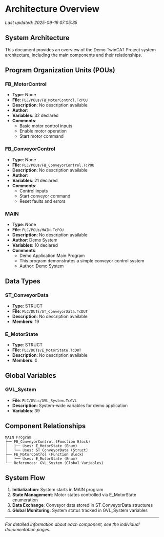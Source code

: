 # Architecture Overview

*Last updated: 2025-09-19 07:05:35*

## System Architecture

This document provides an overview of the Demo TwinCAT Project system architecture, including the main components and their relationships.

## Program Organization Units (POUs)

### FB_MotorControl
- **Type**: None
- **File**: `PLC/POUs/FB_MotorControl.TcPOU`
- **Description**: No description available
- **Author**: 
- **Variables**: 32 declared
- **Comments**: 
  - Basic motor control inputs
  - Enable motor operation
  - Start motor command

### FB_ConveyorControl
- **Type**: None
- **File**: `PLC/POUs/FB_ConveyorControl.TcPOU`
- **Description**: No description available
- **Author**: 
- **Variables**: 21 declared
- **Comments**: 
  - Control inputs
  - Start conveyor command
  - Reset faults and errors

### MAIN
- **Type**: None
- **File**: `PLC/POUs/MAIN.TcPOU`
- **Description**: No description available
- **Author**: Demo System
- **Variables**: 10 declared
- **Comments**: 
  - Demo Application Main Program
  - This program demonstrates a simple conveyor control system
  - Author: Demo System


## Data Types

### ST_ConveyorData
- **Type**: STRUCT
- **File**: `PLC/DUTs/ST_ConveyorData.TcDUT`
- **Description**: No description available
- **Members**: 19

### E_MotorState
- **Type**: STRUCT
- **File**: `PLC/DUTs/E_MotorState.TcDUT`
- **Description**: No description available
- **Members**: 0


## Global Variables

### GVL_System
- **File**: `PLC/GVLs/GVL_System.TcGVL`
- **Description**: System-wide variables for demo application
- **Variables**: 39


## Component Relationships

```
MAIN Program
├── FB_ConveyorControl (Function Block)
│   ├── Uses: E_MotorState (Enum)
│   └── Uses: ST_ConveyorData (Struct)
├── FB_MotorControl (Function Block)
│   └── Uses: E_MotorState (Enum)
└── References: GVL_System (Global Variables)
```

## System Flow

1. **Initialization**: System starts in MAIN program
2. **State Management**: Motor states controlled via E_MotorState enumeration
3. **Data Exchange**: Conveyor data stored in ST_ConveyorData structures
4. **Global Monitoring**: System status tracked in GVL_System variables

---
*For detailed information about each component, see the individual documentation pages.*